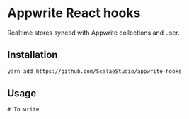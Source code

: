 # Appwrite React hooks

Realtime stores synced with Appwrite collections and user.

## Installation

```sh
yarn add https://github.com/ScalaeStudio/appwrite-hooks
```

## Usage

```ts
# To write
```
